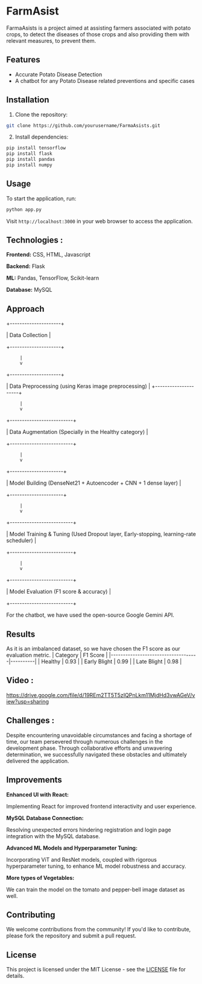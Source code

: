 # FarmAsist #

FarmaAsists is a project aimed at assisting farmers associated with potato crops, to detect  the diseases of those crops and also providing them with relevant measures, to prevent them. 

## Features 

- Accurate Potato Disease Detection
- A chatbot for any Potato Disease related preventions and specific cases

## Installation

1. Clone the repository:

```bash
git clone https://github.com/yourusername/FarmaAsists.git
```

2. Install dependencies:

```bash
pip install tensorflow
pip install flask
pip install pandas
pip install numpy
```

## Usage

To start the application, run:

```bash
python app.py
```

Visit `http://localhost:3000` in your web browser to access the application.

## Technologies :
**Frontend:** CSS, HTML, Javascript

**Backend:** Flask

**ML:** Pandas, TensorFlow, Scikit-learn

**Database:** MySQL

## Approach

+---------------------+

| Data Collection     |

+---------------------+

         |
         v
         
+---------------------+

| Data Preprocessing  (using Keras image preprocessing) |
+---------------------+

         |
         v
         
+--------------------------+

| Data Augmentation (Specially in the Healthy category) |

+--------------------------+

         |
         v
         
+----------------------+

| Model Building (DenseNet21 + Autoencoder + CNN + 1 dense layer) |

+----------------------+

         |
         v
         
+--------------------------+

| Model Training & Tuning (Used Dropout layer, Early-stopping, learning-rate scheduler) |

+--------------------------+

         |
         v
         
+--------------------------+

| Model Evaluation (F1 score & accuracy) |

+--------------------------+

For the chatbot, we have used the open-source Google Gemini API.

## Results 
As it is an imbalanced dataset, so we have chosen the F1 score as our evaluation metric.
| Category                           | F1 Score |
|------------------------------------|----------|
| Healthy            | 0.93    |
| Early Blight          | 0.99     |
| Late Blight | 0.98     |

## Video :

https://drive.google.com/file/d/19REm2TT5T5zIQPnLkm11MjdHd3vwAGeV/view?usp=sharing

## Challenges :

Despite encountering unavoidable circumstances and facing a shortage of time, our team persevered through numerous challenges in the development phase. Through collaborative efforts and unwavering determination, we successfully navigated these obstacles and ultimately delivered the application.

## Improvements

**Enhanced UI with React:**

Implementing React for improved frontend interactivity and user experience.

**MySQL Database Connection:**

Resolving unexpected errors hindering registration and login page integration with the MySQL database.

**Advanced ML Models and Hyperparameter Tuning:**

Incorporating ViT and ResNet models, coupled with rigorous hyperparameter tuning, to enhance ML model robustness and accuracy.  

**More types of Vegetables:**

We can train the model on the tomato and pepper-bell image dataset as well.

## Contributing

We welcome contributions from the community! If you'd like to contribute, please fork the repository and submit a pull request.

## License

This project is licensed under the MIT License - see the [LICENSE](LICENSE) file for details.
